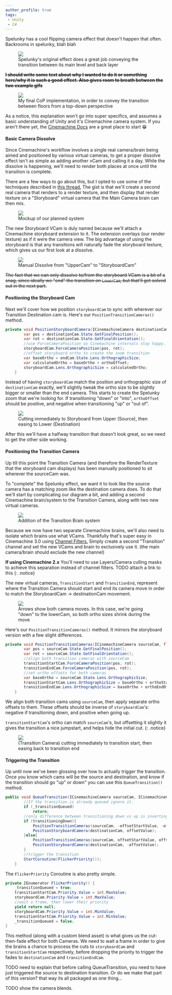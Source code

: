 ```yaml
---
author_profile: true
tags: 
 - Unity 
 - C#
---
```


Spelunky has a cool flipping camera effect that doesn't happen that often. Backrooms in spelunky, blah blah

<figure>
    <a href="/assets/files/SpelunkyCam/SpelunkyExampleComplete.gif"><img src="/assets/files/SpelunkyCam/SpelunkyExampleComplete.gif"></a>
    <figcaption>Spelunky's original effect does a great job conveying the transition between its main level and back layer</figcaption>
</figure>

~~**I should write some text about why I wanted to do it or something here/why it is such a good effect. Also gives room to breath between the two example gifs**~~

<figure>
    <a href="/assets/files/SpelunkyCam/CopExampleComplete.gif"><img src="/assets/files/SpelunkyCam/CopExampleComplete.gif"></a>
    <figcaption>My final CoP implementation, in order to convey the transition between floors from a top-down perspective</figcaption>
</figure>

<!--How in depth am I going? Do I show the Components?-->
As a notice, this explanation won't go into super specifics, and assumes a basic understanding of Unity and it's Cinemachine camera system. If you aren't there yet, the [Cinemachine Docs](https://docs.unity3d.com/Packages/com.unity.cinemachine@3.0/manual/index.html) are a great place to start &#128513;

#### Basic Camera Dissolve

Since Cinemachine's workflow involves a single real camera/brain being aimed and positioned by various virtual cameras, to get a proper dissolve effect isn't as simple as adding another vCam and calling it a day. While the dissolve is happening, we'll need to render both places at once until the transition is complete.

There are a few ways to go about this, but I opted to use some of the techniques described in [this thread.](https://forum.unity.com/threads/is-it-possible-for-a-blend-to-interpolate-between-images-instead-of-position.541865/#post-3573211) The gist is that we'll create a second real camera that renders to a render texture, and then display that render texture on a "Storyboard" virtual camera that the Main Camera brain can then mix.

<figure>
    <img src="/assets/files/SpelunkyCam/InitialWhiteboardExample.png">
    <figcaption>Mockup of our planned system</figcaption>
</figure>

The new Storyboard VCam is duly named because we'll attach a Cinemachine storyboard extension to it. The extension overlays (our render texture) as if it were the camera view. The big advantage of using the storyboard is that any transitions will naturally fade the storyboard texture, which gives us our first look at a dissolve.

<figure>
    <a href="/assets/files/SpelunkyCam/SimpleDissolve.gif"><img src="/assets/files/SpelunkyCam/SimpleDissolve.gif"></a>
    <figcaption>Manual Dissolve from "UpperCam" to "StoryboardCam" </figcaption>
</figure>

~~The fact that we can only dissolve to/from the storyboard VCam is a bit of a snag, since ideally we "end" the transition on `LowerCam`, but that'll get solved out in the next part.~~


#### Positioning the Storyboard Cam

Next we'll cover how we position `storyboardCam` to sync with wherever our Transition Destination cam is. Here's our `PositionTransitionCameras()` method.

```cs
private void PositionStoryboardCamera(ICinemachineCamera destinationCam, float orthoOffset){
        var pos = destinationCam.State.GetFinalPosition();
        var rot = destinationCam.State.GetFinalOrientation();
        //use ForceCameraPosition so Cinemachine internals stay happy.
        storyboardCam.ForceCameraPosition(pos, rot);
        //offset storyboard ortho to create the zoom transition
        var baseOrtho = endCam.State.Lens.OrthographicSize;
        var calculatedOrtho = baseOrtho + orthoOffset;
        storyboardCam.Lens.OrthographicSize = calculatedOrtho;
    }
```
Instead of having `storyboardCam` match the position and orthographic size of `destinationCam` exactly, we'll slightly tweak the ortho size to be slightly bigger or smaller than the end camera. This starts to create the Spelunky zoom that we're looking for. If transitioning "down" or "into", `orthoOffset` should be positive, and negative when transitioning "up" or "out of".

<figure>
    <a href="/assets/files/SpelunkyCam/HalfTransition.gif"><img src="/assets/files/SpelunkyCam/HalfTransition.gif"></a>
    <figcaption>Cutting immediately to Storyboard from Upper (Source), then easing to Lower (Destination)</figcaption>
</figure>

After this we'll have a halfway transition that doesn't look great, so we need to get the other side working. 

#### Positioning the Transition Camera
Up till this point the Transition Camera (and therefore the RenderTexture that the storyboard cam displays) has been manually positioned to sit wherever the sourceCam was.

To "complete" the Spelunky effect, we want it to look like the source camera has a matching zoom like the destination camera does. To do that we'll start by complicating our diagram a bit, and adding a second Cinemachine brain/system to the Transition Camera, along with two new virtual cameras.

<figure>
    <img src="/assets/files/SpelunkyCam/ThirdWhiteboardExample.png">
    <figcaption>Addition of the Transition Brain system</figcaption>
</figure>

Because we now have two separate Cinemachine brains, we'll also need to isolate which brains use what VCams. Thankfully that's super easy in Cinemachine 3.0 using [Channel Filters.](https://docs.unity3d.com/Packages/com.unity.cinemachine@3.0/manual/CinemachineBrain.html?#:~:text=Channel%20Filter%3A%20Cinemachine%20Brain%20uses%20only%20those%20CinemachineCameras%20that%20output%20to%20Channels%20present%20in%20the%20Channel%20Mask.%20You%20can%20set%20up%20split%2Dscreen%20environments%20by%20using%20the%20Channel%20Mask%20to%20filter%20channels.) Simply create a second "Transition" channel and set the new VCams and brain to exclusively use it. (the main camera/brain should exclude the new channel)

**If using Cinemachine 2.x** You'll need to use Layers/Camera culling masks to achieve this separation instead of channel filters. TODO attach a link to this
{: .notice}

The new virtual cameras, `TransitionStart` and `TransitionEnd`, represent where the Transition Camera should start and end its camera move in order to match the StoryboardCam -> destinationCam movement.

<figure>
    <img src="/assets/files/SpelunkyCam/ViewportExample.png">
    <figcaption>Arrows show both camera moves. In this case, we're going "down" to the lowerCam, so both ortho sizes shrink during the move</figcaption>
</figure>

Here's our `PositionTransitionCameras()` method. It mirrors the storyboard version with a few slight differences.

```cs
private void PositionTransitionCameras(ICinemachineCamera sourceCam, float orthoStartOffset, float orthoEndOffset) {
        var pos = sourceCam.State.GetFinalPosition();
        var rot = sourceCam.State.GetFinalOrientation();
        //align both transition cameras with sourceCam
        transitionStartCam.ForceCameraPosition(pos, rot);
        transitionEndCam.ForceCameraPosition(pos, rot);
        //set ortho offsets for both cameras
        var baseOrtho = sourceCam.State.Lens.OrthographicSize;
        transitionStartCam.Lens.OrthographicSize = baseOrtho + orthoStartOffset;
        transitionEndCam.Lens.OrthographicSize = baseOrtho + orthoEndOffset;
    }
```
We align both transition cams using `sourceCam`, then apply separate ortho offsets to them. These offsets should be inverse of `storyboardCam`'s: negative if transitioning down, and positive when going up.

`transitionStartCam`'s ortho can match `sourceCam`'s, but offsetting it slightly it gives the transition a nice jumpstart, and helps hide the initial cut.
{: .notice}

<figure>
    <a href="/assets/files/SpelunkyCam/FullTransition.gif"><img src="/assets/files/SpelunkyCam/FullTransition.gif"></a>
    <figcaption>(Transition Camera) cutting immediately to transition start, then easing back to transition end</figcaption>
</figure>

#### Triggering the Transition
Up until now we've been glossing over how to actually trigger the transition. 
Once you know which cams will be the source and destination, and know if the transition should go "up" or down" you can use this `QueueTransition()` method.

```cs
public void QueueTransition(ICinemachineCamera sourceCam, ICinemachineCamera destinationCam, bool transitioningDown){
        //If the transition is already queued ignore it.
        if (_transitionQueued)
            return;
        //only difference between transitioning down vs up is inverting the offsets :0
        if (transitioningDown){
            PositionTransitionCameras(sourceCam, -offsetStartValue, -offsetValue);
            PositionStoryboardCamera(destinationCam, offsetValue);
        }else{
            PositionTransitionCameras(sourceCam, offsetStartValue, offsetValue);
            PositionStoryboardCamera(destinationCam, -offsetValue);
        }
        //trigger the transition
        StartCoroutine(FlickerPriority());
    }
```

The `FlickerPriority` Coroutine is also pretty simple.

```cs
private IEnumerator FlickerPriority() {
    _transitionQueued = true;
    transitionStartCam.Priority.Value = int.MaxValue;
    storyboardCam.Priority.Value = int.MaxValue;
    //wait a frame, then lower their priority
    yield return null;
    storyboardCam.Priority.Value = int.MinValue;
    transitionStartCam.Priority.Value = int.MinValue;
    _transitionQueued = false;
}
```
This method (along with a custom blend asset) is what gives us the cut-then-fade effect for both Cameras.
We need to wait a frame in order to give the brains a chance to process the cuts to `storyboardCam` and `transitionStartCam` respectively, before dropping the priority to trigger the fades to `destinationCam` and `transitionEndCam`.



TODO need to explain that before calling QueueTransition, you need to have just triggered the source to destination transition. Or do we make that part of this version? that way its all packaged as one thing...

TODO show the camera blends.

